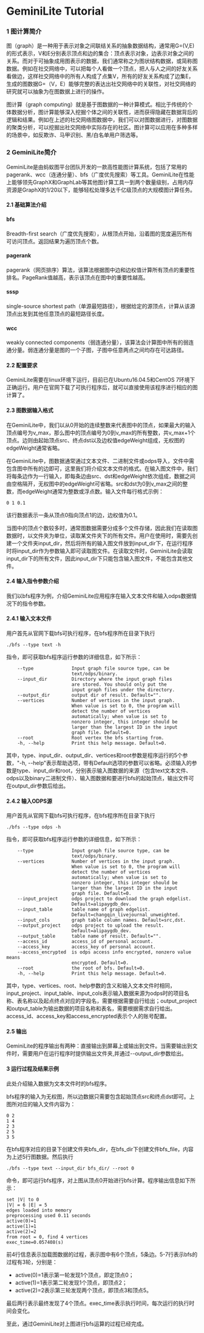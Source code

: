 # GeminiLite Tutorial

### 1 图计算简介

图（graph）是一种用于表示对象之间联结关系的抽象数据结构，通常用G=(V,E)的形式表示，V和E分别表示顶点和边的集合：顶点表示对象，边表示对象之间的关系。而对于可抽象成用图表示的数据，我们通常称之为图状结构数据，或简称图数据。例如在社交网络中，可以把每个人看做一个顶点，把人与人之间的好友关系看做边，这样社交网络中的所有人构成了点集V，所有的好友关系构成了边集E，生成的图数据G=（V，E）能够完整的表达出社交网络中的关联性，对社交网络的研究就可以抽象为在图数据上进行的操作。

图计算（graph computing）就是基于图数据的一种计算模式。相比于传统的个体数据分析，图计算能够深入挖掘个体之间的关联性，进而获得隐藏在数据背后的逻辑和结果。例如在上述的社交网络图数据中，我们可以对图数据进行，对图数据的聚类分析，可以挖掘出社交网络中实际存在的社区。图计算可以应用在多种多样的场景中，如反欺诈、马甲识别、黑/白名单用户筛选等。

### 2 GeminiLite简介

GeminiLite是由蚂蚁图平台团队开发的一款高性能图计算系统，包括了常用的pagerank、wcc（连通分量）、bfs（广度优先搜索）等工具。GeminiLite在性能上能够领先GraphX和GraphLab等其他图计算工具一到两个数量级别，占用内存资源是GraphX的1/20以下，能够轻松处理多达千亿级顶点的大规模图计算任务。

#### 2.1 基础算法介绍

#### bfs
Breadth-first search（广度优先搜索），从根顶点开始，沿着图的宽度遍历所有可访问顶点。返回结果为遍历顶点个数。
#### pagerank
pagerank（网页排序）算法，该算法根据图中边和边权值计算所有顶点的重要性排名。PageRank值越高，表示该顶点在图中的重要性越高。
#### sssp
single-source shortest path（单源最短路径），根据给定的源顶点，计算从该源顶点出发到其他任意顶点的最短路径长度。
#### wcc
weakly connected components（弱连通分量），该算法会计算图中所有的弱连通分量。弱连通分量是图的一个子图，子图中任意两点之间均存在可达路径。

#### 2.2 配置要求

GeminiLite需要在linux环境下运行，目前已在Ubuntu16.04.5和CentOS 7环境下正确运行。用户在官网下载了可执行程序后，就可以直接使用该程序进行相应的图计算了。

#### 2.3 图数据输入格式

在GeminiLite中，我们以从0开始的连续整数来代表图中的顶点，如果最大的输入顶点编号为v_max，那么图中的顶点编号为0到v_max的所有整数，共v_max+1个顶点。边则由起始顶点src、终点dst以及边权值edgeWeight组成，无权图的edgeWeight通常省略。

在GeminiLite中，图数据通常通过文本文件、二进制文件或odps导入，文件中需包含图中所有的边即可，这里我们将介绍文本文件的格式。在输入图文件中，我们将每条边作为一行输入，即每条边由src、dst和edgeWeight依次组成，数据之间由空格隔开，无权图中的edgeWeight可省略。src和dst为0到v_max之间的整数，而edgeWeight通常为整数或浮点数。输入文件每行格式示例：

```
0 1 0.1
```

该行数据表示一条从顶点0指向顶点1的边，边权值为0.1。

当图中的顶点个数较多时，通常图数据需要分成多个文件存储，因此我们在读取图数据时，以文件夹为单位，读取某文件夹下的所有文件。用户在使用时，需要先创建一个文件夹input_dir，然后将所有的输入图文件放到input_dir下，在运行程序时将input_dir作为参数输入即可读取图文件。在读取文件时，GeminiLite会读取input_dir下的所有文件，因此input_dir下只能包含输入图文件，不能包含其他文件。

#### 2.4 输入指令参数介绍

我们以bfs程序为例，介绍GeminiLite应用程序在输入文本文件和输入odps数据情况下的指令参数。

#### 2.4.1 输入文本文件
用户首先从官网下载bfs可执行程序，在bfs程序所在目录下执行

```
./bfs --type text -h
```

指令，即可获取bfs程序运行参数的详细信息，如下所示：

```
    --type              Input graph file source type, can be 
                        text/odps/binary.
    --input_dir         Directory where the input graph files
                        are stored. You should only put the
                        input graph files under the directory.
    --output_dir        output dir of result. Default="". 
    --vertices          Number of vertices in the input graph.
                        When value is set to 0, the program will
                        detect the number of vertices
                        automatically; when value is set to
                        nonzero integer, this integer should be
                        larger than the largest ID in the input
                        graph file. Default=0.
    --root              Root vertex the bfs starting from.
    -h, --help          Print this help message. Default=0.
```

其中，type、input_dir、output_dir、vertices和root参数是程序运行的5个参数，"-h, --help"表示帮助选项，带有Default选项的参数可以省略。必须输入的参数是type、input_dir和root，分别表示输入图数据的来源（包含text文本文件、odps以及binary二进制文件）、输入图数据和要进行bfs的起始顶点，输出文件可在output_dir参数后给出。

#### 2.4.2 输入ODPS源

用户首先从官网下载bfs可执行程序，在bfs程序所在目录下执行

```
./bfs --type odps -h
```

指令，即可获取bfs程序运行参数的详细信息，如下所示：

```
    --type              Input graph file source type, can be 
                        text/odps/binary.
    --vertices          Number of vertices in the input graph.
                        When value is set to 0, the program will
                        detect the number of vertices
                        automatically; when value is set to
                        nonzero integer, this integer should be
                        larger than the largest ID in the input
                        graph file. Default=0.
    --input_project     odps project to download the graph edgelist. 
                        Default=alipaygdb_dev. 
    --input_table       table name of graph edgelist. 
                        Default=changqin_livejournal_unweighted. 
    --input_cols        graph table column names. Default=src,dst. 
    --output_project    odps project to upload the result. 
                        Default=alipaygdb_dev. 
    --output_table      table name of result. Default="". 
    --access_id         access_id of personal account.
    --access_key        access_key of personal account.
    --access_encrypted  is odps access info encrypted, nonzero value means 
                        encrypted. Default=0. 
    --root              the root of bfs. Default=0. 
    -h, --help          Print this help message. Default=0.
```

其中，type、vertices、root、help参数的含义和输入文本文件时相同，input_project、input_table、input_cols表示输入数据来源为odps时的项目名称、表名称以及起点终点对应的字段名，需要根据需要自行给出；output_project和output_table为输出数据的项目名称和表名，需要根据需求自行给出。access_id、access_key和access_encrypted表示个人的账号配置。

#### 2.5 输出

GeminiLite的程序输出有两种：直接输出到屏幕上或输出到文件。当需要输出到文件时，需要用户在运行程序时提供输出文件夹,并通过--output_dir参数给出。

#### 3 运行过程及结果示例

此处介绍输入数据为文本文件时的bfs程序。

bfs程序的输入为无权图，所以边数据只需要包含起始顶点src和终点dst即可。上图所对应的输入文件内容为：

```
0 2
1 4
2 3
2 5
3 5
```

在bfs程序对应的目录下创建文件夹bfs_dir，在bfs_dir下创建文件bfs_file，内容为上述5行图数据。然后执行
```leaf
./bfs --type text --input_dir bfs_dir/ --root 0
```
命令，即可运行bfs程序，对上图从顶点0开始进行bfs计算。程序输出信息如下所示：

```
set |V| to 0
|V| = 6 |E| = 5
edges loaded into memory
preprocessing used 0.11 seconds
active(0)=1
active(1)=1
active(2)=2
from root = 0, find 4 vertices
exec_time=0.057408(s)
```

前4行信息表示加载图数据的过程，表示图中有6个顶点，5条边。5-7行表示bfs的过程有3轮，分别是：

* active(0)=1表示第一轮发现1个顶点，即定顶点0；
* active(1)=1表示第二轮发现1个顶点，即顶点2；
* active(2)=2表示第三轮发现两个顶点，即顶点3和顶点5。

最后两行表示最终发现了4个顶点。exec_time表示执行时间，每次运行的执行时间会变化。

至此，通过GeminiLite对上图进行bfs运算的过程已经完成。